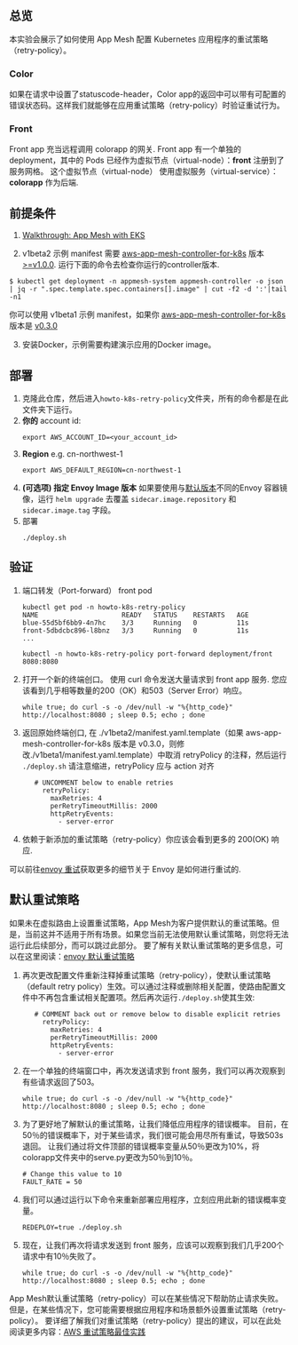 ## 总览
本实验会展示了如何使用 App Mesh 配置 Kubernetes 应用程序的重试策略（retry-policy）。

### Color
如果在请求中设置了statuscode-header，Color app的返回中可以带有可配置的错误状态码。这样我们就能够在应用重试策略（retry-policy）时验证重试行为。

### Front
Front app 充当远程调用 colorapp 的网关. Front app 有一个单独的 deployment，其中的 Pods 已经作为虚拟节点（virtual-node）：**front** 注册到了服务网格。 这个虚拟节点（virtual-node） 使用虚拟服务（virtual-service）：**colorapp** 作为后端.

## 前提条件
1. [Walkthrough: App Mesh with EKS](../eks/)

2. v1beta2 示例 manifest 需要 [aws-app-mesh-controller-for-k8s](https://github.com/aws/aws-app-mesh-controller-for-k8s) 版本 [>=v1.0.0](https://github.com/aws/aws-app-mesh-controller-for-k8s/releases/tag/v1.0.0). 运行下面的命令去检查你运行的controller版本.
```
$ kubectl get deployment -n appmesh-system appmesh-controller -o json | jq -r ".spec.template.spec.containers[].image" | cut -f2 -d ':'|tail -n1
```

你可以使用 v1beta1 示例 manifest，如果你 [aws-app-mesh-controller-for-k8s](https://github.com/aws/aws-app-mesh-controller-for-k8s) 版本是 [v0.3.0](https://github.com/aws/aws-app-mesh-controller-for-k8s/blob/legacy-controller/CHANGELOG.md)

3. 安装Docker，示例需要构建演示应用的Docker image。

## 部署

1. 克隆此仓库，然后进入`howto-k8s-retry-policy`文件夹，所有的命令都是在此文件夹下运行。
2. **你的** account id:
    ```
    export AWS_ACCOUNT_ID=<your_account_id>
    ```
3. **Region** e.g. cn-northwest-1
    ```
    export AWS_DEFAULT_REGION=cn-northwest-1
    ```
4. **(可选项) 指定 Envoy Image 版本** 如果要使用与[默认版本](https://github.com/aws/eks-charts/tree/master/stable/appmesh-controller#configuration)不同的Envoy 容器镜像，运行 `helm upgrade` 去覆盖 `sidecar.image.repository` 和 `sidecar.image.tag` 字段。
5. 部署
    ```.
    ./deploy.sh
    ```

## 验证
1. 端口转发（Port-forward） front pod
   ```
   kubectl get pod -n howto-k8s-retry-policy
   NAME                     READY   STATUS    RESTARTS   AGE
   blue-55d5bf6bb9-4n7hc    3/3     Running   0          11s
   front-5dbdcbc896-l8bnz   3/3     Running   0          11s
   ...

   kubectl -n howto-k8s-retry-policy port-forward deployment/front 8080:8080
   ```

2. 打开一个新的终端创口。 使用 curl 命令发送大量请求到 front app 服务. 您应该看到几乎相等数量的200（OK）和503（Server Error）响应。
    ```
    while true; do curl -s -o /dev/null -w "%{http_code}" http://localhost:8080 ; sleep 0.5; echo ; done
    ```

3. 返回原始终端创口, 在 ./v1beta2/manifest.yaml.template（如果 aws-app-mesh-controller-for-k8s 版本是 v0.3.0，则修改./v1beta1/manifest.yaml.template）中取消 retryPolicy 的注释，然后运行 `./deploy.sh`
    请注意缩进，retryPolicy 应与 action 对齐
   ```
      # UNCOMMENT below to enable retries
        retryPolicy:
          maxRetries: 4
          perRetryTimeoutMillis: 2000
          httpRetryEvents:
            - server-error
   ```

4. 依赖于新添加的重试策略（retry-policy）你应该会看到更多的 200(OK) 响应.

可以前往[envoy 重试](https://www.envoyproxy.io/docs/envoy/v1.8.0/api-v1/route_config/route#config-http-conn-man-route-table-route-retry)获取更多的细节关于 Envoy 是如何进行重试的.

## 默认重试策略
如果未在虚拟路由上设置重试策略，App Mesh为客户提供默认的重试策略。但是，当前这并不适用于所有场景。如果您当前无法使用默认重试策略，则您将无法运行此后续部分，而可以跳过此部分。 要了解有关默认重试策略的更多信息，可以在这里阅读：[envoy 默认重试策略](https://docs.aws.amazon.com/app-mesh/latest/userguide/envoy.html#default-retry-policy)

1. 再次更改配置文件重新注释掉重试策略（retry-policy），使默认重试策略（default retry policy）生效。可以通过注释或删除相关配置，使路由配置文件中不再包含重试相关配置项。然后再次运行`./deploy.sh`使其生效:
   ```
      # COMMENT back out or remove below to disable explicit retries
        retryPolicy:
          maxRetries: 4
          perRetryTimeoutMillis: 2000
          httpRetryEvents:
            - server-error
   ```
2. 在一个单独的终端窗口中，再次发送请求到 front 服务，我们可以再次观察到有些请求返回了503。
    ```
    while true; do curl -s -o /dev/null -w "%{http_code}" http://localhost:8080 ; sleep 0.5; echo ; done
    ```

3. 为了更好地了解默认的重试策略，让我们降低应用程序的错误概率。 目前，在50％的错误概率下，对于某些请求，我们很可能会用尽所有重试，导致503s退回。 让我们通过将文件顶部的错误概率变量从50％更改为10%，将colorapp文件夹中的serve.py更改为50％到10％。

    ```
    # Change this value to 10
    FAULT_RATE = 50
    ```

4. 我们可以通过运行以下命令来重新部署应用程序，立刻应用此新的错误概率变量。
    ```
    REDEPLOY=true ./deploy.sh
    ```


5. 现在，让我们再次将请求发送到 front 服务，应该可以观察到我们几乎200个请求中有10％失败了。
    ```
    while true; do curl -s -o /dev/null -w "%{http_code}" http://localhost:8080 ; sleep 0.5; echo ; done
    ```

App Mesh默认重试策略（retry-policy）可以在某些情况下帮助防止请求失败。 但是，在某些情况下，您可能需要根据应用程序和场景额外设置重试策略（retry-policy）。 要详细了解我们对重试策略（retry-policy）提出的建议，可以在此处阅读更多内容：[AWS 重试策略最佳实践](https://docs.aws.amazon.com/app-mesh/latest/userguide/best-practices.html#route-retries)